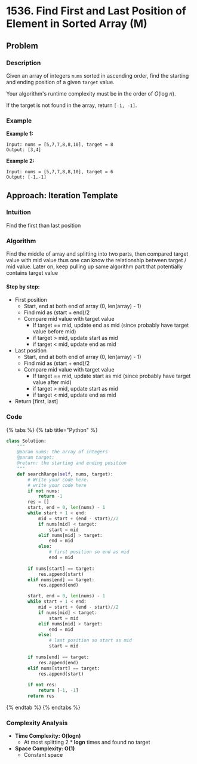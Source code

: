 # 1536. Find First and Last Position of Element in Sorted Array \(M\)

## Problem

### Description

Given an array of integers `nums` sorted in ascending order, find the starting and ending position of a given `target` value.

Your algorithm's runtime complexity must be in the order of _O_\(log _n_\).

If the target is not found in the array, return `[-1, -1]`.

### Example

**Example 1:**

```text
Input: nums = [5,7,7,8,8,10], target = 8
Output: [3,4]
```

**Example 2:**

```text
Input: nums = [5,7,7,8,8,10], target = 6
Output: [-1,-1]
```

## Approach: Iteration Template

### Intuition

Find the first than last position 

### Algorithm

Find the middle of array and splitting into two parts, then compared target value with mid value thus one can know the relationship between target / mid value. Later on, keep pulling up same algorithm part that potentially contains target value

#### Step by step: 

* First position
  * Start, end at both end of array \(0, len\(array\) - 1\)
  * Find mid as \(start + end\)/2
  * Compare mid value with target value
    * If target == mid, update end as mid \(since probably have target value before mid\)
    * if target &gt; mid, update start as mid
    * if target &lt; mid, update end as mid
* Last position
  * Start, end at both end of array \(0, len\(array\) - 1\)
  * Find mid as \(start + end\)/2
  * Compare mid value with target value
    * If target == mid, update start as mid \(since probably have target value after mid\)
    * if target &gt; mid, update start as mid
    * if target &lt; mid, update end as mid
* Return \[first, last\]

### Code

{% tabs %}
{% tab title="Python" %}
```python
class Solution:
    """
    @param nums: the array of integers
    @param target: 
    @return: the starting and ending position
    """
    def searchRange(self, nums, target):
        # Write your code here.
        # write your code here
        if not nums:
            return -1
        res = []
        start, end = 0, len(nums) - 1
        while start + 1 < end:
            mid = start + (end - start)//2
            if nums[mid] < target:
                start = mid
            elif nums[mid] > target:
                end = mid
            else:
                # first position so end as mid
                end = mid
        
        if nums[start] == target:
            res.append(start)
        elif nums[end] == target:
            res.append(end)

        start, end = 0, len(nums) - 1
        while start + 1 < end:
            mid = start + (end - start)//2
            if nums[mid] < target:
                start = mid
            elif nums[mid] > target:
                end = mid
            else:
                # last position so start as mid
                start = mid
        
        if nums[end] == target:
            res.append(end)
        elif nums[start] == target:
            res.append(start)
        
        if not res:
            return [-1, -1]
        return res
```
{% endtab %}
{% endtabs %}

### Complexity Analysis

* **Time Complexity:** **O\(logn\)**
  * At most splitting 2 \* **logn** times and found no target
* **Space Complexity: O\(1\)**
  * Constant space

#### 

